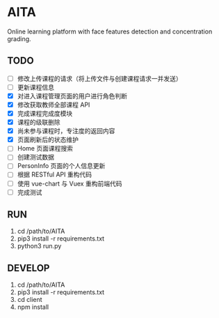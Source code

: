 # AITA

Online learning platform with face features detection and concentration grading.

## TODO

- [ ] 修改上传课程的请求（将上传文件与创建课程请求一并发送）
- [ ] 更新课程信息
- [x] 对进入课程管理页面的用户进行角色判断
- [x] 修改获取教师全部课程 API
- [x] 完成课程完成度模块
- [x] 课程的级联删除
- [x] 尚未参与课程时，专注度的返回内容
- [x] 页面刷新后的状态维护
- [ ] Home 页面课程搜索
- [ ] 创建测试数据
- [ ] PersonInfo 页面的个人信息更新
- [ ] 根据 RESTful API 重构代码
- [ ] 使用 vue-chart 与 Vuex 重构前端代码
- [ ] 完成测试

## RUN

  1. cd /path/to/AITA
  2. pip3 install -r requirements.txt
  3. python3 run.py

## DEVELOP

  1. cd /path/to/AITA
  2. pip3 install -r requirements.txt
  3. cd client
  4. npm install

